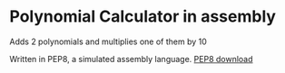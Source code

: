 # Polynomial Calculator in assembly
Adds 2 polynomials and multiplies one of them by 10

Written in PEP8, a simulated assembly language.
[PEP8 download](https://computersystemsbook.com/4th-edition/pep8/)
